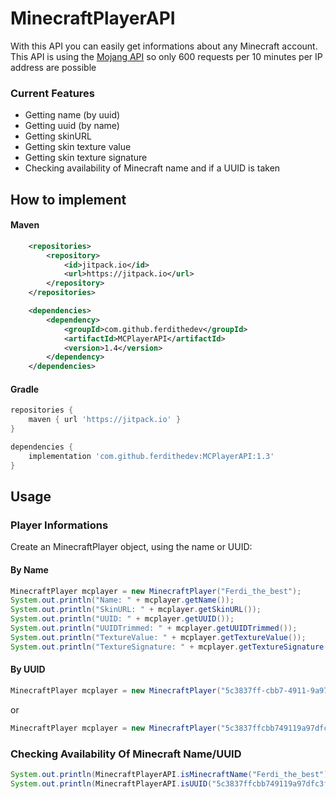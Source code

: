 # MinecraftPlayerAPI

With this API you can easily get informations about any Minecraft account.
This API is using the [Mojang API](https://wiki.vg/Mojang_API) so only 600 requests per 10 minutes per IP address are possible

### Current Features

- Getting name (by uuid)
- Getting uuid (by name)
- Getting skinURL
- Getting skin texture value
- Getting skin texture signature
- Checking availability of Minecraft name and if a UUID is taken

## How to implement

#### Maven

```xml
    <repositories>
        <repository>
            <id>jitpack.io</id>
            <url>https://jitpack.io</url>
        </repository>
    </repositories>

    <dependencies>
        <dependency>
            <groupId>com.github.ferdithedev</groupId>
            <artifactId>MCPlayerAPI</artifactId>
            <version>1.4</version>
        </dependency>
    </dependencies>
```

#### Gradle

```gradle
repositories {
    maven { url 'https://jitpack.io' }
}

dependencies {
    implementation 'com.github.ferdithedev:MCPlayerAPI:1.3'
}
```

## Usage

### Player Informations

Create an MinecraftPlayer object, using the name or UUID:

#### By Name

```java
MinecraftPlayer mcplayer = new MinecraftPlayer("Ferdi_the_best");
System.out.println("Name: " + mcplayer.getName());
System.out.println("SkinURL: " + mcplayer.getSkinURL());
System.out.println("UUID: " + mcplayer.getUUID());
System.out.println("UUIDTrimmed: " + mcplayer.getUUIDTrimmed());
System.out.println("TextureValue: " + mcplayer.getTextureValue());
System.out.println("TextureSignature: " + mcplayer.getTextureSignature());
```

#### By UUID

```java
MinecraftPlayer mcplayer = new MinecraftPlayer("5c3837ff-cbb7-4911-9a97-dfc3f6bbdb87");
```

or

```java
MinecraftPlayer mcplayer = new MinecraftPlayer("5c3837ffcbb749119a97dfc3f6bbdb87");
```

### Checking Availability Of Minecraft Name/UUID

```java
System.out.println(MinecraftPlayerAPI.isMinecraftName("Ferdi_the_best"));
System.out.println(MinecraftPlayerAPI.isUUID("5c3837ffcbb749119a97dfc3f6bbdb87"));
```
